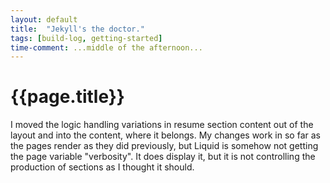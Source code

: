 ```yaml
---
layout: default
title:  "Jekyll's the doctor."
tags: [build-log, getting-started]
time-comment: ...middle of the afternoon...
---
```

# {{page.title}}

I moved the logic handling variations in resume section content out of the layout and into the content, where it belongs. My changes work in so far as the pages render as they did previously,  but  Liquid is somehow not getting the page variable "verbosity". It does display it, but it is not controlling the production of sections as I thought it should.
